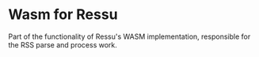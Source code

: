 # Wasm for Ressu

Part of the functionality of Ressu's WASM implementation, responsible for the RSS parse and process work. 
